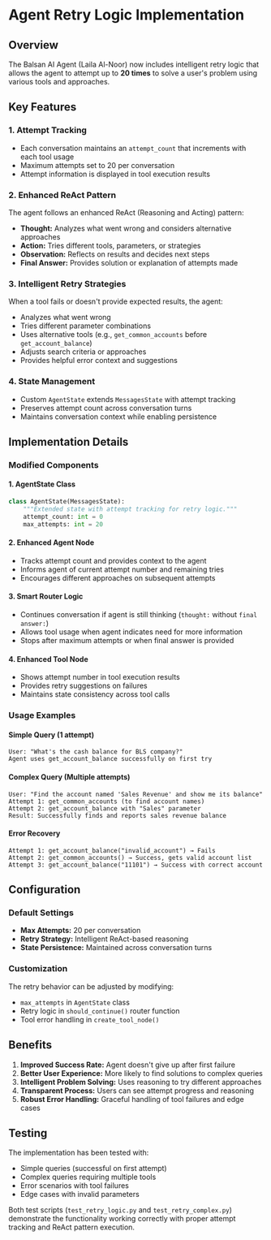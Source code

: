 # Agent Retry Logic Implementation

## Overview

The Balsan AI Agent (Laila Al-Noor) now includes intelligent retry logic that allows the agent to attempt up to **20 times** to solve a user's problem using various tools and approaches.

## Key Features

### 1. **Attempt Tracking**

- Each conversation maintains an `attempt_count` that increments with each tool usage
- Maximum attempts set to 20 per conversation
- Attempt information is displayed in tool execution results

### 2. **Enhanced ReAct Pattern**

The agent follows an enhanced ReAct (Reasoning and Acting) pattern:

- **Thought:** Analyzes what went wrong and considers alternative approaches
- **Action:** Tries different tools, parameters, or strategies
- **Observation:** Reflects on results and decides next steps
- **Final Answer:** Provides solution or explanation of attempts made

### 3. **Intelligent Retry Strategies**

When a tool fails or doesn't provide expected results, the agent:

- Analyzes what went wrong
- Tries different parameter combinations
- Uses alternative tools (e.g., `get_common_accounts` before `get_account_balance`)
- Adjusts search criteria or approaches
- Provides helpful error context and suggestions

### 4. **State Management**

- Custom `AgentState` extends `MessagesState` with attempt tracking
- Preserves attempt count across conversation turns
- Maintains conversation context while enabling persistence

## Implementation Details

### Modified Components

#### 1. **AgentState Class**

```python
class AgentState(MessagesState):
    """Extended state with attempt tracking for retry logic."""
    attempt_count: int = 0
    max_attempts: int = 20
```

#### 2. **Enhanced Agent Node**

- Tracks attempt count and provides context to the agent
- Informs agent of current attempt number and remaining tries
- Encourages different approaches on subsequent attempts

#### 3. **Smart Router Logic**

- Continues conversation if agent is still thinking (`thought:` without `final answer:`)
- Allows tool usage when agent indicates need for more information
- Stops after maximum attempts or when final answer is provided

#### 4. **Enhanced Tool Node**

- Shows attempt number in tool execution results
- Provides retry suggestions on failures
- Maintains state consistency across tool calls

### Usage Examples

#### Simple Query (1 attempt)

```
User: "What's the cash balance for BLS company?"
Agent uses get_account_balance successfully on first try
```

#### Complex Query (Multiple attempts)

```
User: "Find the account named 'Sales Revenue' and show me its balance"
Attempt 1: get_common_accounts (to find account names)
Attempt 2: get_account_balance with "Sales" parameter
Result: Successfully finds and reports sales revenue balance
```

#### Error Recovery

```
Attempt 1: get_account_balance("invalid_account") → Fails
Attempt 2: get_common_accounts() → Success, gets valid account list
Attempt 3: get_account_balance("11101") → Success with correct account
```

## Configuration

### Default Settings

- **Max Attempts:** 20 per conversation
- **Retry Strategy:** Intelligent ReAct-based reasoning
- **State Persistence:** Maintained across conversation turns

### Customization

The retry behavior can be adjusted by modifying:

- `max_attempts` in `AgentState` class
- Retry logic in `should_continue()` router function
- Tool error handling in `create_tool_node()`

## Benefits

1. **Improved Success Rate:** Agent doesn't give up after first failure
2. **Better User Experience:** More likely to find solutions to complex queries
3. **Intelligent Problem Solving:** Uses reasoning to try different approaches
4. **Transparent Process:** Users can see attempt progress and reasoning
5. **Robust Error Handling:** Graceful handling of tool failures and edge cases

## Testing

The implementation has been tested with:

- Simple queries (successful on first attempt)
- Complex queries requiring multiple tools
- Error scenarios with tool failures
- Edge cases with invalid parameters

Both test scripts (`test_retry_logic.py` and `test_retry_complex.py`) demonstrate the functionality working correctly with proper attempt tracking and ReAct pattern execution.

